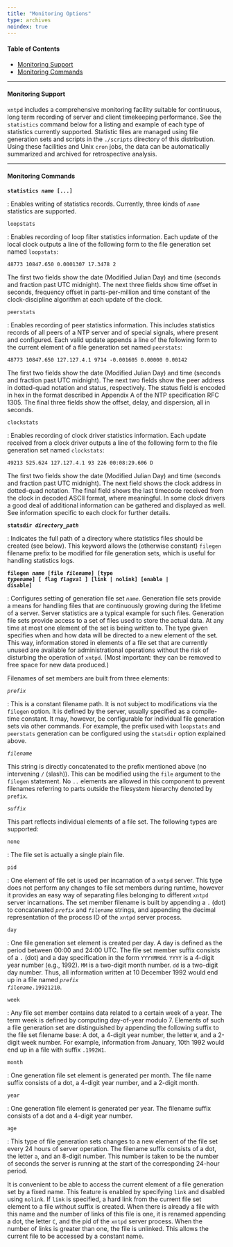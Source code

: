 ```yaml
---
title: "Monitoring Options"
type: archives
noindex: true
---
```


#### Table of Contents

*   [Monitoring Support](/documentation/3-5.93e/monopt/#monitoring-support)
*   [Monitoring Commands](/documentation/3-5.93e/monopt/#monitoring-commands)

* * *

#### Monitoring Support

<code>xntpd</code> includes a comprehensive monitoring facility suitable for continuous, long term recording of server and client timekeeping performance. See the <code>statistics</code> command below for a listing and example of each type of statistics currently supported. Statistic files are managed using file generation sets and scripts in the <code>./scripts</code> directory of this distribution. Using these facilities and Unix <code>cron</code> jobs, the data can be automatically summarized and archived for retrospective analysis.

* * *

#### Monitoring Commands

<code>**statistics _name_ [...]**</code>

: Enables writing of statistics records. Currently, three kinds of <code>_name_</code> statistics are supported.

<code>loopstats</code>

: Enables recording of loop filter statistics information. Each update of the local clock outputs a line of the following form to the file generation set named <code>loopstats</code>:

`48773 10847.650 0.0001307 17.3478 2`

The first two fields show the date (Modified Julian Day) and time (seconds and fraction past UTC midnight). The next three fields show time offset in seconds, frequency offset in parts-per-million and time constant of the clock-discipline algorithm at each update of the clock.

<code>peerstats</code>

: Enables recording of peer statistics information. This includes statistics records of all peers of a NTP server and of special signals, where present and configured. Each valid update appends a line of the following form to the current element of a file generation set named <code>peerstats</code>:

`48773 10847.650 127.127.4.1 9714 -0.001605 0.00000 0.00142`

The first two fields show the date (Modified Julian Day) and time (seconds and fraction past UTC midnight). The next two fields show the peer address in dotted-quad notation and status, respectively. The status field is encoded in hex in the format described in Appendix A of the NTP specification RFC 1305. The final three fields show the offset, delay, and dispersion, all in seconds.

<code>clockstats</code>

: Enables recording of clock driver statistics information. Each update received from a clock driver outputs a line of the following form to the file generation set named <code>clockstats</code>:

`49213 525.624 127.127.4.1 93 226 00:08:29.606 D`

The first two fields show the date (Modified Julian Day) and time (seconds and fraction past UTC midnight). The next field shows the clock address in dotted-quad notation. The final field shows the last timecode received from the clock in decoded ASCII format, where meaningful. In some clock drivers a good deal of additional information can be gathered and displayed as well. See information specific to each clock for further details.

<code>**statsdir _directory_path_**</code>

: Indicates the full path of a directory where statistics files should be created (see below). This keyword allows the (otherwise constant) <code>filegen</code> filename prefix to be modified for file generation sets, which is useful for handling statistics logs.

<code>**filegen _name_ [file _filename_] [type _typename_] [ flag _flagval_ ] [link | nolink] [enable | disable]**</code>

: Configures setting of generation file set <code>_name_</code>. Generation file sets provide a means for handling files that are continuously growing during the lifetime of a server. Server statistics are a typical example for such files. Generation file sets provide access to a set of files used to store the actual data. At any time at most one element of the set is being written to. The type given specifies when and how data will be directed to a new element of the set. This way, information stored in elements of a file set that are currently unused are available for administrational operations without the risk of disturbing the operation of <code>xntpd</code>. (Most important: they can be removed to free space for new data produced.)

Filenames of set members are built from three elements: 

<code>_prefix_</code>

: This is a constant filename path. It is not subject to modifications via the <code>filegen</code> option. It is defined by the server, usually specified as a compile-time constant. It may, however, be configurable for individual file generation sets via other commands. For example, the prefix used with <code>loopstats</code> and <code>peerstats</code> generation can be configured using the <code>statsdir</code> option explained above.

<code>_filename_</code>

This string is directly concatenated to the prefix mentioned above (no intervening `/` (slash)). This can be modified using the <code>file</code> argument to the <code>filegen</code> statement. No <code>..</code> elements are allowed in this component to prevent filenames referring to parts outside the filesystem hierarchy denoted by <code>prefix</code>.

<code>_suffix_</code>

This part reflects individual elements of a file set. The following types are supported: 

<code>none</code>

: The file set is actually a single plain file.

<code>pid</code>

: One element of file set is used per incarnation of a <code>xntpd</code> server. This type does not perform any changes to file set members during runtime, however it provides an easy way of separating files belonging to different <code>xntpd</code> server incarnations. The set member filename is built by appending a <code>.</code> (dot) to concatenated <code>_prefix_</code> and <code>_filename_</code> strings, and appending the decimal representation of the process ID of the <code>xntpd</code> server process.

<code>day</code>

: One file generation set element is created per day. A day is defined as the period between 00:00 and 24:00 UTC. The file set member suffix consists of a <code>.</code> (dot) and a day specification in the form <code>YYYYMMdd</code>. <code>YYYY</code> is a 4-digit year number (e.g., 1992). <code>MM</code> is a two-digit month number. <code>dd</code> is a two-digit day number. Thus, all information written at 10 December 1992 would end up in a file named <code>_prefix filename_.19921210</code>.

<code>week</code>

: Any file set member contains data related to a certain week of a year. The term week is defined by computing day-of-year modulo 7. Elements of such a file generation set are distinguished by appending the following suffix to the file set filename base: A dot, a 4-digit year number, the letter <code>W</code>, and a 2-digit week number. For example, information from January, 10th 1992 would end up in a file with suffix <code>.1992W1</code>.

<code>month</code>

: One generation file set element is generated per month. The file name suffix consists of a dot, a 4-digit year number, and a 2-digit month.

<code>year</code>

: One generation file element is generated per year. The filename suffix consists of a dot and a 4-digit year number.

<code>age</code>

: This type of file generation sets changes to a new element of the file set every 24 hours of server operation. The filename suffix consists of a dot, the letter <code>a</code>, and an 8-digit number. This number is taken to be the number of seconds the server is running at the start of the corresponding 24-hour period.

It is convenient to be able to access the current element of a file generation set by a fixed name. This feature is enabled by specifying <code>link</code> and disabled using <code>nolink</code>. If <code>link</code> is specified, a hard link from the current file set element to a file without suffix is created. When there is already a file with this name and the number of links of this file is one, it is renamed appending a dot, the letter <code>C</code>, and the pid of the <code>xntpd</code> server process. When the number of links is greater than one, the file is unlinked. This allows the current file to be accessed by a constant name.